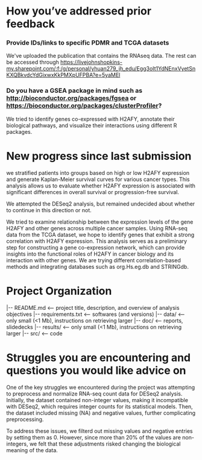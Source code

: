 # How you’ve addressed prior feedback

### Provide IDs/links to specific PDMR and TCGA datasets
We've uploaded the publication that contains the RNAseq data. The rest can be accessed through https://livejohnshopkins-my.sharepoint.com/:f:/g/personal/yhuan279_jh_edu/Egg3oIt1YdNEnxVyetSnKXQBkvdcYdGixwxKkPMXpUFPBA?e=5yaMEl

### Do you have a GSEA package in mind such as http://bioconductor.org/packages/fgsea or https://bioconductor.org/packages/clusterProfiler?
We tried to identify genes co-expressed with H2AFY, annotate their biological pathways, and visualize their interactions using different R packages.

# New progress since last submission 

we stratified patients into groups based on high or low H2AFY expression and generate Kaplan-Meier survival curves for various cancer types. This analysis allows us to evaluate whether H2AFY expression is associated with significant differences in overall survival or progression-free survival.

We attempted the DESeq2 analysis, but remained undecided about whether to continue in this direction or not.

We tried to examine relationship between the expression levels of the gene H2AFY and other genes across multiple cancer samples. Using RNA-seq data from the TCGA dataset, we hope to identify genes that exhibit a strong correlation with H2AFY expression. This analysis serves as a preliminary step for constructing a gene co-expression network, which can provide insights into the functional roles of H2AFY in cancer biology and its interaction with other genes. We are trying different correlation-based methods and integrating databases such as org.Hs.eg.db and STRINGdb. 

# Project Organization

|-- README.md            <-- project title, description, and overview of analysis objectives
|-- requirements.txt     <-- softwares (and versions)
|-- data/                <-- only small (<1 Mb), instructions on retrieving larger
|-- doc/                 <-- reports, slidedecks
|-- results/             <-- only small (<1 Mb), instructions on retrieving larger
|-- src/                 <-- code

# Struggles you are encountering and questions you would like advice on

One of the key struggles we encountered during the project was attempting to preprocess and normalize RNA-seq count data for DESeq2 analysis. Initially, the dataset contained non-integer values, making it incompatible with DESeq2, which requires integer counts for its statistical models. Then, the dataset included missing (NA) and negative values, further complicating preprocessing.

To address these issues, we filterd out missing values and negative entries by setting them as 0. However, since more than 20% of the values are non-integers, we felt that these adjustments risked changing the biological meaning of the data.


